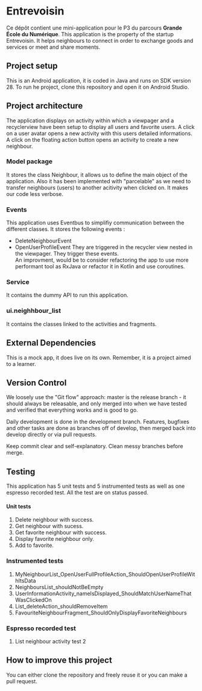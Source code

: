 # Entrevoisin

Ce dépôt contient une mini-application pour le P3 du parcours **Grande École du Numérique**. 
This application is the property of the startup Entrevoisin. It helps neighbours to connect in order to exchange goods and services or meet and share moments. 

## Project setup

This is an Android application, it is coded in Java and runs on SDK version 28. To run he project, clone this repository and open it on Android Studio. 

## Project architecture

The application displays on activity within which a viewpager and a recyclerview have been setup to display all users and favorite users. A click on a user avatar opens a new activity with this users detailed informations. A click on the floating action button opens an activity to create a new neighbour. 

### Model package

It stores the class Neighbour, it allows us to define the main object of the application. Also it has been implemented with "parcelable" as we need to transfer neighbours (users) to another acitivity when clicked on. It makes our code less verbose. 

### Events

This application uses Eventbus to simplifiy communication between the different classes. It stores the following events : 
  * DeleteNeighbourEvent
  * OpenUserProfileEvent
They are triggered in the recycler view nested in the viewpager. They trigger these events.  
An improvment, would be to consider refactoring the app to use more performant tool as RxJava or refactor it in Kotlin and use coroutines. 

### Service

It contains the dummy API to run this application. 

### ui.neighhbour_list

It contains the classes linked to the activities and fragments. 

## External Dependencies

This is a mock app, it does live on its own. Remember, it is a project aimed to a learner. 

## Version Control

We loosely use the "Git flow" approach: master is the release branch - it should always be releasable, and only merged into when we have tested and verified that everything works and is good to go. 

Daily development is done in the development branch. Features, bugfixes and other tasks are done as branches off of develop, then merged back into develop directly or via pull requests.

Keep commit clear and self-explanatory. Clean messy branches before merge. 

## Testing

This application has 5 unit tests and 5 instrumented tests as well as one espresso recorded test. All the test are on status passed. 

#### Unit tests
1. Delete neighbour with success.
2. Get neighbour with sucess.
3. Get favorite neighbour with success.
4. Display favorite neighbour only.
5. Add to favorite. 

### Instrumented tests
1. MyNeighbourList_OpenUserFullProfileAction_ShouldOpenUserProfileWithItsData
2. NeighboursList_shouldNotBeEmpty
3. UserInformationActivity_nameIsDisplayed_ShouldMatchUserNameThatWasClickedOn
4. List_deleteAction_shouldRemoveItem
5. FavouriteNeighbourFragment_ShouldOnlyDisplayFavoriteNeighbours

### Espresso recorded test
1. List neighbour activity test 2

## How to improve this project

You can either clone the repository and freely reuse it or you can make a pull request. 

